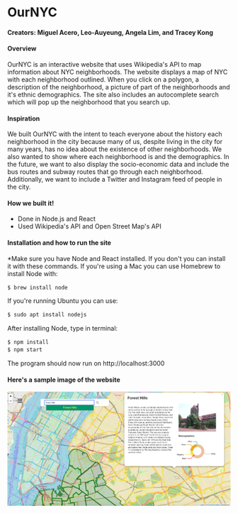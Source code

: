 # OurNYC
#### Creators: Miguel Acero, Leo-Auyeung, Angela Lim, and Tracey Kong


#### Overview
OurNYC is an interactive website that uses Wikipedia's API to map information about NYC neighborhoods. The website displays a map of NYC with each neighborhood outlined. When you click on a polygon, a description of the neighborhood, a picture of part of the neighborhoods and it's ethnic demographics. The site also includes an autocomplete search which will pop up the neighborhood that you search up.

#### Inspiration
We built OurNYC with the intent to teach everyone about the history each neighborhood in the city because many of us, despite living in the city for many years, has no idea about the existence of other neighborhoods. We also wanted to show where each neighborhood is and the demographics.
In the future, we want to also display the socio-economic data and include the bus routes and subway routes that go through each neighborhood. Additionally, we want to include a Twitter and Instagram feed of people in the city.


#### How we built it!

  - Done in Node.js and React
  - Used Wikipedia's API and Open Street Map's API


#### Installation and how to run the site
  *Make sure you have Node and React installed. If you don't you can install it with these commands.
  If you're using a Mac you can use Homebrew to install Node with:

  ```sh
  $ brew install node
  ```
  If you're running Ubuntu you can use:
  ```sh
  $ sudo apt install nodejs
  ```

  After installing Node, type in terminal:

  ```sh
  $ npm install
  $ npm start
  ```
  The program should now run on http://localhost:3000

#### Here's a sample image of the website
![alt text](https://github.com/LeoAuyeung/Team7/blob/master/Demo.png)
